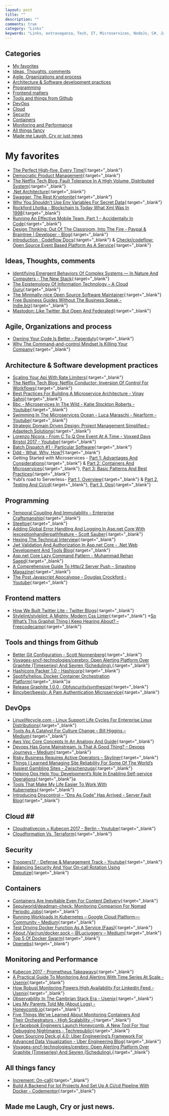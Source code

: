 ```yaml
---
layout: post
title: ""
description: ""
comments: true
category: "Links"
keywords: "Links, extravaganza, Tech, IT, Microservices, NodeJs, C#, Javascript, Solution architecture"
---
```


## Categories ##
* [My favorites](#favorites)
* [Ideas, Thoughts, comments](#ideas)
* [Agile, Organizations and process](#agile)
* [Architecture & Software development practices](#development)
* [Programming](#net)
* [Frontend matters](#web)
* [Tools and things from Github](#tools)
* [DevOps](#devops)
* [Cloud](#cloud)
* [Security](#security)
* [Containers](#containers)
* [Monitoring and Performance](#monitoring)
* [All things fancy](#buzz)
* [Made me Laugh, Cry or just news](#news)

# My favorites<a name="favorites"></a> #
* [The Perfect High-five, Every Time!](http://www.fiesta5.com/){:target="_blank"}
* [Democratic Product Management](https://www.youtube.com/watch?v=oZ8QrhsA2Eo&index=5&list=PLIpl4GKFQR6cTXv5x6gRr6IN6V3KXVDUZ){:target="_blank"}
* [The Netflix Tech Blog: Fault Tolerance In A High Volume, Distributed System](http://techblog.netflix.com/2012/02/fault-tolerance-in-high-volume.html){:target="_blank"}
* [.Net Architecture](https://www.microsoft.com/net/architecture){:target="_blank"}
* [Swagger, The Rest Kryptonite](https://jimmybogard.com/swagger-the-rest-kryptonite/){:target="_blank"}
* [Why You Shouldn't Use Env Variables For Secret Data](https://diogomonica.com/2017/03/27/why-you-shouldnt-use-env-variables-for-secret-data/){:target="_blank"}
* [Rockford Lhotka - Blockchain Is Today What Xml Was In 1998](http://www.lhotka.net/weblog/BlockchainIsTodayWhatXMLWasIn1998.aspx){:target="_blank"}
* [Running An Effective Mobile Team, Part 1 – Accidentally In Code](https://cate.blog/2017/04/06/running-an-effective-mobile-team-part-1/){:target="_blank"}
* [Design Thinking: Out Of The Classroom, Into The Fire - Paypal & Braintree | Developer - Blog](https://devblog.paypal.com/design-thinking-pm/){:target="_blank"}
* [Introduction · Codeflow Docs](https://codeflow.checkr.com/){:target="_blank"} & [Checkr/codeflow: Open Source Event Based Platform As A Service](https://github.com/checkr/codeflow){:target="_blank"}

## Ideas, Thoughts, comments <a name="ideas"></a> ##
* [Identifying Emergent Behaviors Of Complex Systems — In Nature And Computers - The New Stack](https://thenewstack.io/identifying-emergent-behaviors-complex-systems-nature-computers/){:target="_blank"}
* [The Epistemology Of Information Technology – A Cloud Guru](https://read.acloud.guru/the-epistemology-of-information-technology-a3f6944cf02c){:target="_blank"}
* [The Minimally-nice Open Source Software Maintainer](http://brson.github.io/2017/04/05/minimally-nice-maintainer){:target="_blank"}
* [Free Business Guides Without The Business Speak - Indie.biz](http://indie.biz/guides/){:target="_blank"}
* [Mastodon: Like Twitter, But Open And Federated](http://2ality.com/2017/04/mastodon.html){:target="_blank"}

## Agile, Organizations and process<a name="agile"></a> ##
* [Owning Your Code Is Better - Pagerduty](https://www.pagerduty.com/blog/developers-own-code/){:target="_blank"}
* [Why The Command-and-control Mindset Is Killing Your Company](http://corporate-rebels.com/mindset/){:target="_blank"}

## Architecture & Software development practices <a name="development"></a> ##
* [Scaling Your Api With Rate Limiters](https://stripe.com/blog/rate-limiters?__s=pir8xboj4vzsweesgzec){:target="_blank"}
* [The Netflix Tech Blog: Netflix Conductor: Inversion Of Control For Workflows](http://techblog.netflix.com/2017/04/netflix-conductor-inversion-of-control.html){:target="_blank"}
* [Best Practices For Building A Microservice Architecture - Vinay Sahni](http://www.vinaysahni.com/best-practices-for-building-a-microservice-architecture){:target="_blank"}
* [Bbc - Microservices In The Wild - Katie Stockton Roberts - Youtube](https://www.youtube.com/watch?v=EGsTf7z-ed4){:target="_blank"}
* [Swimming In The Microservices Ocean - Luca Maraschi - Nearform - Youtube](https://www.youtube.com/watch?v=C8nA5Sx6wKs){:target="_blank"}
* [Strategic Domain Driven Design: Project Management Simplified – Adaptech Solutions](https://adaptechsolutions.net/strategic-domain-driven-design-pm-simplified/?__s=amwwwz5judsp1dsfgko7){:target="_blank"}
* [Lorenzo Nicora - From C To Q One Event At A Time - Voxxed Days Bristol 2017 - Youtube](https://www.youtube.com/watch?v=dsC6RSLBOno&__s=amwwwz5judsp1dsfgko7){:target="_blank"}
* [Batch Dispatch #1 - Particular Software](https://particular.net/blog/batch-dispatch-1?__s=amwwwz5judsp1dsfgko7){:target="_blank"}
* [Ddd - What, Why, How?](https://www.slideshare.net/alexeyzimarev/ddd-what-why-how-74199460?__s=amwwwz5judsp1dsfgko7){:target="_blank"}
* Getting Started with Microservices - [Part 1: Advantages And Considerations](https://blogs.oracle.com/developers/getting-started-with-microservices-part-one){:target="_blank"} & [Part 2: Containers And Microservices](https://blogs.oracle.com/developers/getting-started-with-microservices-part-2){:target="_blank"}, [Part 3: Basic Patterns And Best Practices](https://blogs.oracle.com/developers/getting-started-with-microservices-part-three){:target="_blank"}
* Yubl’s road to Serverless - [Part 1, Overview](https://medium.com/@theburningmonk/yubls-road-to-serverless-part-1-overview-ca348370acde){:target="_blank"} & [Part 2, Testing And Ci/cd](https://medium.com/@theburningmonk/yubls-road-to-serverless-part-2-testing-and-ci-cd-72b2e583fe64){:target="_blank"}, [Part 3, Ops](https://medium.com/hacker-daily/yubls-road-to-serverless-part-3-ops-6c82139bb7ee){:target="_blank"}

## Programming <a name="net"></a> ##
* [Temporal Coupling And Immutability - Enterprise Craftsmanship](http://enterprisecraftsmanship.com/2017/04/10/temporal-coupling-and-immutability/?__s=amwwwz5judsp1dsfgko7){:target="_blank"}
* [Steeltoe](https://steeltoe.io/?__s=amwwwz5judsp1dsfgko7){:target="_blank"}
* [Adding Global Error Handling And Logging In Asp.net Core With Iexceptionhandlerpathfeature - Scott Sauber](https://scottsauber.com/2017/04/03/adding-global-error-handling-and-logging-in-asp-net-core/){:target="_blank"}
* [Hexing The Technical Interview](https://aphyr.com/posts/341-hexing-the-technical-interview){:target="_blank"}
* [Jwt Validation And Authorization In Asp.net Core - .Net Web Development And Tools Blog](https://blogs.msdn.microsoft.com/webdev/2017/04/06/jwt-validation-and-authorization-in-asp-net-core/){:target="_blank"}
* [Asp.net Core Lazy Command Pattern - Muhammad Rehan Saeed](http://rehansaeed.com/asp-net-core-lazy-command-pattern/){:target="_blank"}
* [A Comprehensive Guide To Http/2 Server Push – Smashing Magazine](https://www.smashingmagazine.com/2017/04/guide-http2-server-push/){:target="_blank"}
* [The Post Javascript Apocalypse - Douglas Crockford - Youtube](https://www.youtube.com/watch?v=NPB34lDZj3E){:target="_blank"}

## Frontend matters <a name="web"></a> ##
* [How We Built Twitter Lite - Twitter Blogs](https://blog.twitter.com/2017/how-we-built-twitter-lite){:target="_blank"}
* [Stylelint/stylelint: A Mighty, Modern Css Linter](https://github.com/stylelint/stylelint){:target="_blank"}
*[So What’s This Graphql Thing I Keep Hearing About? – Freecodecamp](https://medium.freecodecamp.com/so-whats-this-graphql-thing-i-keep-hearing-about-baf4d36c20cf){:target="_blank"}

## Tools and things from Github <a name="tools"></a> ##
* [Better Git Configuration - Scott Nonnenberg](https://blog.scottnonnenberg.com/better-git-configuration/){:target="_blank"}
* [Voyages-sncf-technologies/cerebro: Open Alerting Platform Over Graphite (Timeseries) And Seyren (Scheduling).](https://github.com/voyages-sncf-technologies/cerebro?__s=pir8xboj4vzsweesgzec){:target="_blank"}
* [Hashicorp Packer 1.0 - Hashicorp](https://www.hashicorp.com/blog/packer-1-0/){:target="_blank"}
* [Spotify/helios: Docker Container Orchestration Platform](https://github.com/spotify/helios){:target="_blank"}a
* [Release Graphite 1.0.0 · Obfuscurity/synthesize](https://github.com/obfuscurity/synthesize/releases/tag/v3.0.0?__s=pir8xboj4vzsweesgzec){:target="_blank"}
* [Bincyber/beesly: A Pam Authentication Microservice](https://github.com/bincyber/beesly){:target="_blank"}

## DevOps<a name="devops"></a> ##
* [Linuxlifecycle.com - Linux Support Life Cycles For Enterprise Linux Distributions](https://linuxlifecycle.com/){:target="_blank"}
* [Tools As A Catalyst For Culture Change – Bill Higgins – Medium](https://medium.com/@BillHiggins/tools-as-a-catalyst-for-culture-change-f012b2c0b527){:target="_blank"}
* [Aws Vpc Core Concepts In An Analogy And Guide](http://start.jcolemorrison.com/aws-vpc-core-concepts-analogy-guide/){:target="_blank"}
* [Devops Has Gone Mainstream. Is That A Good Thing? – Devops Journeys – Medium](https://medium.com/devops-journeys/devops-has-gone-mainstream-is-that-a-good-thing-1d698baaa12b){:target="_blank"}
* [Risky Business Requires Active Operators – Skyliner](https://blog.skyliner.io/risky-business-requires-active-operators-9debbb082995#.a31cxs9ul){:target="_blank"}
* [Things I Learned Managing Site Reliability For Some Of The World’s Busiest Gambling Sites - Zwischenzugs](https://zwischenzugs.wordpress.com/2017/04/04/things-i-learned-managing-site-reliability-for-some-of-the-worlds-busiest-gambling-sites/){:target="_blank"}
* [Helping Ops Help You: Development’s Role In Enabling Self-service Operations](https://www.slideshare.net/Rundeck/helping-ops-help-you-developments-role-in-enabling-selfservice-operations){:target="_blank"}a
* [Tools That Make My Life Easier To Work With Kubernetes](https://medium.com/google-cloud/tools-that-make-my-life-easier-to-work-with-kubernetes-fce3801086c0){:target="_blank"}
* [Introducing Dnscontrol – “Dns As Code” Has Arrived - Server Fault Blog](http://blog.serverfault.com/2017/04/11/introducing-dnscontrol-dns-as-code-has-arrived/){:target="_blank"}

## Cloud <a name="cloud"></a>##
* [Cloudnativecon + Kubecon 2017 - Berlin - Youtube](https://www.youtube.com/playlist?list=PLj6h78yzYM2PAavlbv0iZkod4IVh_iGqV){:target="_blank"}
* [Cloudformation Vs. Terraform](http://www.afronski.pl/2017/04/11/terraform-vs-cloudformation.html){:target="_blank"}

## Security<a name="security"></a> ##
* [Troopers17 - Defense & Management Track - Youtube](https://www.youtube.com/playlist?list=PL1eoQr97VfJnAdq1dcMJ8WQjvBqzIGeNN){:target="_blank"}
* [Balancing Security And Your On-call Rotation Using Deputize](https://blog.threatstack.com/balancing-security-and-your-on-call-rotation-using-deputize?__s=pir8xboj4vzsweesgzec){:target="_blank"}

## Containers <a name="containers"></a> ##
* [Containers Are Inevitable Even For Content Delivery](https://www.section.io/blog/containers-are-inevitable/){:target="_blank"}
* [Sepulworld/deadman-check: Monitoring Companion For Nomad Periodic Jobs](https://github.com/sepulworld/deadman-check?__s=pir8xboj4vzsweesgzec){:target="_blank"}
* [Running Workloads In Kubernetes – Google Cloud Platform — Community – Medium](https://medium.com/google-cloud/running-workloads-in-kubernetes-86194d133593){:target="_blank"}
* [Test Driving Docker Function As A Service (Faas)](https://www.brianchristner.io/test-driving-docker-function-as-a-service-faas/){:target="_blank"}
* [About /Var/run/docker.sock – @Lucjuggery – Medium](https://medium.com/lucjuggery/about-var-run-docker-sock-3bfd276e12fd){:target="_blank"}
* [Top 5 Of Docker Swarm](http://blog.alexellis.io/top-5-docker-swarm/){:target="_blank"}
* [Openebs](https://www.openebs.io/){:target="_blank"}

## Monitoring and Performance <a name="monitoring"></a> ##
* [Kubecon 2017 - Prometheus Takeaways](https://pracucci.com/kubecon-2017-prometheus-takeaways.html?__s=pir8xboj4vzsweesgzec){:target="_blank"}
* [A Practical Guide To Monitoring And Alerting With Time Series At Scale - Usenix](https://www.usenix.org/conference/srecon17americas/program/presentation/wilkinson?__s=pir8xboj4vzsweesgzec){:target="_blank"}
* [How Robust Monitoring Powers High Availability For Linkedin Feed - Usenix](https://www.usenix.org/conference/srecon17americas/program/presentation/barot?__s=pir8xboj4vzsweesgzec){:target="_blank"}
* [Observability In The Cambrian Stack Era - Usenix](https://www.usenix.org/conference/srecon17americas/program/presentation/kromhout?__s=pir8xboj4vzsweesgzec){:target="_blank"}
* [Lies My Parents Told Me (About Logs) - Honeycomb.io](https://honeycomb.io/blog/2017/04/lies-my-parents-told-me-about-logs/?__s=pir8xboj4vzsweesgzec){:target="_blank"}
* [Five Things We’ve Learned About Monitoring Containers And Their Orchestrators - High Scalability -](http://highscalability.com/blog/2017/4/10/five-things-weve-learned-about-monitoring-containers-and-the.html){:target="_blank"}
* [Ex-facebook Engineers Launch Honeycomb, A New Tool For Your Debugging Nightmares - Techrepublic](http://www.techrepublic.com/article/ex-facebook-engineers-launch-honeycomb-a-new-tool-for-your-debugging-nightmares/){:target="_blank"}
* [Open Sourcing Deck.gl 4.0: Uber Engineering’s Framework For Advanced Data Visualization - Uber Engineering Blog](https://eng.uber.com/deck-gl-4-0/){:target="_blank"}
* [Voyages-sncf-technologies/cerebro: Open Alerting Platform Over Graphite (Timeseries) And Seyren (Scheduling).](https://github.com/voyages-sncf-technologies/cerebro){:target="_blank"}
## All things fancy <a name="buzz"></a> ##
* [Increment: On-call](https://increment.com/on-call/?__s=pir8xboj4vzsweesgzec){:target="_blank"}
* [Build A Backend For Iot Projects And Set Up A Ci/cd Pipeline With Docker - Codementor](https://www.codementor.io/lucjuggery824/backend-iot-node-docker-6ehsyg699){:target="_blank"}

## Made me Laugh, Cry or just news. <a name="news"></a> ##
